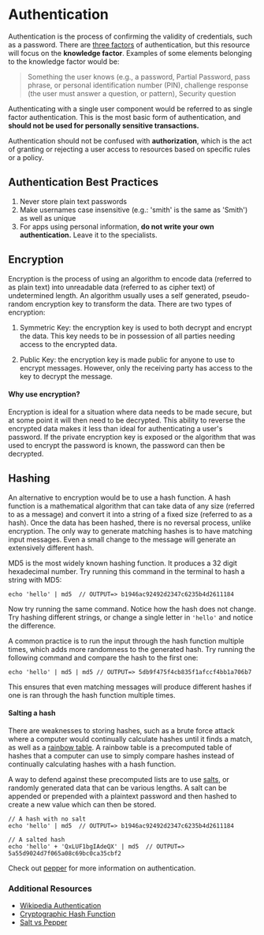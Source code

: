 # Authentication

Authentication is the process of confirming the validity of credentials, such as a password. There are [three factors](https://en.wikipedia.org/wiki/Authentication#Factors_and_identity) of authentication, but this resource will focus on the **knowledge factor**. Examples of some elements belonging to the knowledge factor would be:
> Something the user knows (e.g., a password, Partial Password, pass phrase, or   personal identification number (PIN), challenge response (the user must answer a question, or pattern), Security question

Authenticating with a single user component would be referred to as single factor authentication. This is the most basic form of authentication, and **should not be used for personally sensitive transactions.**

Authentication should not be confused with **authorization**, which is the act of granting or rejecting a user access to resources based on specific rules or a policy.


## Authentication Best Practices

1. Never store plain text passwords
1. Make usernames case insensitive (e.g.: 'smith' is the same as 'Smith') as well as unique
1. For apps using personal information, **do not write your own authentication.** Leave it to the specialists.


## Encryption

Encryption is the process of using an algorithm to encode data (referred to as plain text) into unreadable data (referred to as cipher text) of undetermined length. An algorithm usually uses a self generated, pseudo-random encryption key to transform the data. There are two types of encryption:

1. Symmetric Key: the encryption key is used to both decrypt and encrypt the data. This key needs to be in possession of all parties needing access to the encrypted data.

1. Public Key: the encryption key is made public for anyone to use to encrypt messages. However, only the receiving party has access to the key to decrypt the message.

#### Why use encryption?

Encryption is ideal for a situation where data needs to be made secure, but at some point it will then need to be decrypted. This ability to reverse the encrypted data makes it less than ideal for authenticating a user's password. If the private encryption key is exposed or the algorithm that was used to encrypt the password is known, the password can then be decrypted.


## Hashing

An alternative to encryption would be to use a hash function. A hash function is a mathematical algorithm that can take data of any size (referred to as a message) and convert it into a string of a fixed size (referred to as a hash). Once the data has been hashed, there is no reversal process, unlike encryption. The only way to generate matching hashes is to have matching input messages. Even a small change to the message will generate an extensively different hash.

MD5 is the most widely known hashing function. It produces a 32 digit hexadecimal number. Try running this command in the terminal to hash a string with MD5:

`echo 'hello' | md5  // OUTPUT=> b1946ac92492d2347c6235b4d2611184`

Now try running the same command. Notice how the hash does not change. Try hashing different strings, or change a single letter in `'hello'` and notice the difference.

A common practice is to run the input through the hash function multiple times, which adds more randomness to the generated hash. Try running the following command and compare the hash to the first one:

`echo 'hello' | md5 | md5 // OUTPUT=> 5db9f475f4cb835f1afccf4bb1a706b7`

This ensures that even matching messages will produce different hashes if one is ran through the hash function multiple times.


#### Salting a hash

There are weaknesses to storing hashes, such as a brute force attack where a computer would continually calculate hashes until it finds a match, as well as a [rainbow table](https://en.wikipedia.org/wiki/Rainbow_table). A rainbow table is a precomputed table of hashes that a computer can use to simply compare hashes instead of continually calculating hashes with a hash function.

A way to defend against these precomputed lists are to use [salts](https://en.wikipedia.org/wiki/Salt_(cryptography)), or randomly generated data that can be various lengths. A salt can be appended or prepended with a plaintext password and then hashed to create a new value which can then be stored.

```
// A hash with no salt
echo 'hello' | md5  // OUTPUT=> b1946ac92492d2347c6235b4d2611184

// A salted hash
echo 'hello' + 'QxLUF1bgIAdeQX' | md5  // OUTPUT=> 5a55d9024d7f065a08c69bc0ca35cbf2
```

Check out [pepper](https://en.wikipedia.org/wiki/Pepper_(cryptography)) for more information on authentication.


### Additional Resources

- [Wikipedia Authentication](https://en.wikipedia.org/wiki/Authentication)
- [Cryptographic Hash Function](https://en.wikipedia.org/wiki/Cryptographic_hash_function)
- [Salt vs Pepper](http://simplicable.com/new/salt-vs-pepper)

